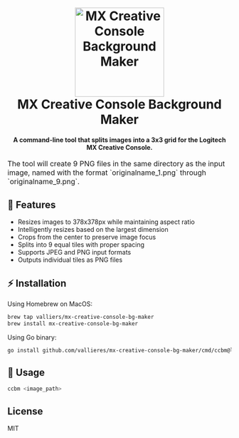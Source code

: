 <!-- markdownlint-disable MD002 MD013 MD033 MD041 -->
<h1 align="center">
    <a name="logo" href="https://github.com/vallieres/mx-creative-console-bg-maker">
        <img src="https://github.com/user-attachments/assets/b9a01a70-05a1-4e4c-9f3d-d6c7a99dc504" alt="MX Creative Console Background Maker" width="200">
    </a>
    <br />
    MX Creative Console Background Maker
</h1>
<h4 align="center">
    A command-line tool that splits images into a 3x3 grid for the Logitech MX Creative Console.
</h4>
<div align="center"></div>

<p><font size="3">
        The tool will create 9 PNG files in the same directory as the input image, named with the format `originalname_1.png` through `originalname_9.png`.
    </font></p>

## 🎯 Features

- Resizes images to 378x378px while maintaining aspect ratio
- Intelligently resizes based on the largest dimension
- Crops from the center to preserve image focus
- Splits into 9 equal tiles with proper spacing
- Supports JPEG and PNG input formats
- Outputs individual tiles as PNG files

## ⚡️ Installation

Using Homebrew on MacOS:

```bash
brew tap valliers/mx-creative-console-bg-maker
brew install mx-creative-console-bg-maker
```

Using Go binary:

```bash
go install github.com/vallieres/mx-creative-console-bg-maker/cmd/ccbm@latest
```

## 🛞  Usage

```bash
ccbm <image_path>
```

## License

MIT
